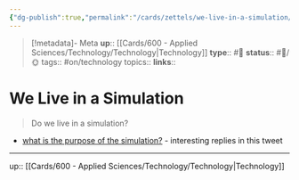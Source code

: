 ```yaml
---
{"dg-publish":true,"permalink":"/cards/zettels/we-live-in-a-simulation/","title":"We Live in a Simulation"}
---
```


> [!metadata]- Meta
> **up**:: [[Cards/600 - Applied Sciences/Technology/Technology\|Technology]]
> **type**:: #📝 
> **status**:: #📝/🌞
> tags:: #on/technology
> topics:: 
> **links**::


# We Live in a Simulation

> Do we live in a simulation?

- [what is the purpose of the simulation?](https://x.com/tsarnick/status/1778560797704327568?s=61&t=gyRX2W0x81b80X8f34EMoQ) - interesting replies in this tweet

---
up:: [[Cards/600 - Applied Sciences/Technology/Technology\|Technology]]

